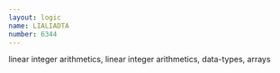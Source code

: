 ```yaml
---
layout: logic
name: LIALIADTA
number: 6344
---
```

linear integer arithmetics, linear integer arithmetics, data-types, arrays